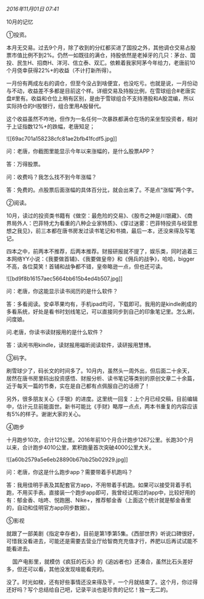 _2016年11月01日 07:41_

10月的记忆

①投资。

本月无交易。过去9个月，除了收到的分红都买进了国投之外，其他调仓交易占股票市值比例不到2%。仍然一如既往的满仓，持股依然是老掉牙的几只：茅台、国投、民生H、招商H、洋河、信立泰、双汇。依赖着我家阿茅今年给力，老唐前10个月侥幸获得22%+的收益（不计打新所得）。

一月份有两成左右的调仓，但至今没占到啥便宜，也没吃亏。也就是说，一月份动与不动，收益差不多都是目前这个样。详细交易及持股比例，在雪球组合#老唐实盘#里有。收益和仓位上稍有区别，是由于雪球组合不支持港股和A股混编，所以实际持仓的H股银行，组合里用A股替代。

这个收益虽然不咋地，但作为一名任何一次暴跌都满仓在场的呆坐型投资者，相对于上证指数12%+的跌幅，老唐知足；

![[69ac701a158238cfc81ae2bfb41fcdf5.jpg]]

问：老唐，你截图里能显示今年以来涨幅的，是什么股票APP？

答：万得股票。

问：收费吗？我怎么找不到今年涨幅？

答：免费的。点股票后面涨幅的具体百分比，就会出来了。不是点“涨幅”两个字。

②阅读。

10月，读过的投资类书籍有《做空：最危险的交易》、《股市之神是川银藏》、《商界局外人：巴菲特尤为看重的八种企业家特质》、《穿过迷雾：巴菲特投资与经营思想之我见》，前三本都在唐书房发过读书笔记和书摘，最后一本，还没来得及写笔记。

四本之中，前两本不推荐，后两本推荐。财报研报就不提了，娱乐类，同时追着三本网络YY小说：《我要做首辅》、《我要做皇帝》和《佣兵的战争》，哈哈，bigger不高，各位莫笑！首辅和战争都不错，皇帝略逊一点，但也还可读。

![[bd9f8b16157aec5664bb615b4ed4b507.jpg]]


问：老唐，你这能显示读书阅历的是什么软件？

答：多看阅读。安卓苹果均有，手机ipad均可，下载即可。我用的是kindle刷成的多看系统，好处是看书时划线笔记，可以直接同步到自己的印象笔记里。怎么刷，问度娘。

  

问.老唐，你读书读财报用的是什么软件？

答：读闲书用kindle，读财报用福昕阅读软件，读研报用慧博。

③码字。

刷雪球少了，码长文的时间多了。10月内，虽然头一周外出，但后面二十余天，居然在唐书房里码出投资感悟、财报分析、读书笔记等类别的原创文章二十余篇，近于每天一篇的节奏，实在是自己都有点佩服自己的话痨了！

另外，很多朋友关心《手银》的进度。这里统一回复：上个月已经交稿，目前编辑中，估计元旦前能面世。新书可能比《手财》略厚一点点，两本书重复的内容应该有5%的样子。谢谢大家的关心。

④跑步

十月跑步10次，合计121公里。2016年前10个月合计跑步1267公里。长跑30个月以来，合计跑步4010公里，累积跑量首次突破4000公里大关。

![[a60b2579a5e6eb28890b67bb25b02929.jpg]]


问：老唐，你这是什么跑步app？需要带着手机跑吗？

答：我用佳明手表及其配套官方app，不用带着手机跑。如果可以接受背着手机跑，不用买手表。直接装一个跑步app即可，我曾经试用过的app中，比较好用的有：郁金香、咕咚、悦跑圈、Nike+，推荐郁金香（上面这个统计就是郁金香里的，自动和佳明官方app同步数据）。

⑤影视

就跟了一部美剧《指定幸存者》，目前是第1季第5集。《西部世界》听说口碑很好，可惜我没看进去，可能还是需要去营业厅给智商充充值才行，养肥以后再试试能不能看进去。

    国产电影里，就模仿《疯狂的石头》的《追凶者也》还凑合，虽然比石头差好多，但还可以看，其他没发现啥能看完的。

没了。时光如梭，还有好些事情还没来得及干，一个月就结束了。这个月，你过得还好吗？写个总结给自己吧，记录平淡也是珍贵的记忆！独一无二的。